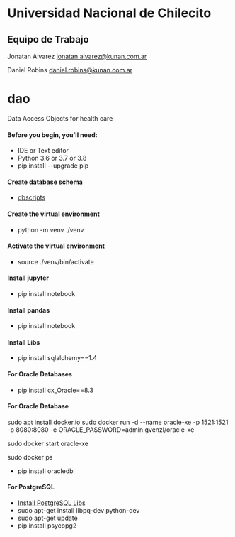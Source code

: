 # Universidad Nacional de Chilecito

## Equipo de Trabajo
Jonatan Alvarez jonatan.alvarez@kunan.com.ar

Daniel Robins daniel.robins@kunan.com.ar

# dao
Data Access Objects for health care

#### Before you begin, you’ll need:
* IDE or Text editor 
* Python 3.6 or 3.7 or 3.8
* pip install --upgrade pip

#### Create database schema
* [dbscripts](dbscripts.sql)

#### Create the virtual environment
* python -m venv ./venv

#### Activate the virtual environment
* source ./venv/bin/activate

#### Install jupyter
* pip install notebook 

#### Install pandas
* pip install notebook 

#### Install Libs
* pip install sqlalchemy==1.4

#### For Oracle Databases
* pip install cx_Oracle==8.3

#### For Oracle Database
sudo apt install docker.io
sudo docker run -d --name oracle-xe -p 1521:1521 -p 8080:8080 -e ORACLE_PASSWORD=admin gvenzl/oracle-xe

sudo docker start oracle-xe

sudo docker ps

* pip install oracledb

#### For PostgreSQL
* [Install PostgreSQL Libs](https://springmerchant.com/bigcommerce/psycopg2-virtualenv-install-pg_config-executable-not-found/)
* sudo apt-get install libpq-dev python-dev
* sudo apt-get update
* pip install psycopg2
